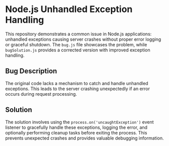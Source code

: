 # Node.js Unhandled Exception Handling

This repository demonstrates a common issue in Node.js applications: unhandled exceptions causing server crashes without proper error logging or graceful shutdown.  The `bug.js` file showcases the problem, while `bugSolution.js` provides a corrected version with improved exception handling.

## Bug Description
The original code lacks a mechanism to catch and handle unhandled exceptions. This leads to the server crashing unexpectedly if an error occurs during request processing.

## Solution
The solution involves using the `process.on('uncaughtException')` event listener to gracefully handle these exceptions, logging the error, and optionally performing cleanup tasks before exiting the process. This prevents unexpected crashes and provides valuable debugging information.